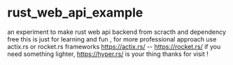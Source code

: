 # rust_web_api_example
an experiment to make rust web api backend from scracth and dependency free 
this is just for learning and fun , for more professional approach use actix.rs or rocket.rs frameworks 
https://actix.rs/ --
https://rocket.rs/
if you need something lighter, https://hyper.rs/ is your thing 
thanks for visit !
